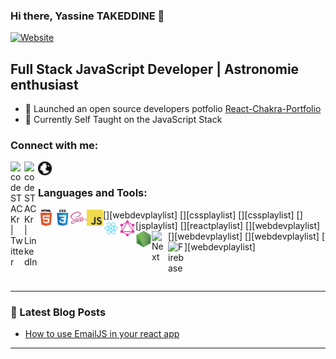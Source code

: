 ### Hi there, Yassine TAKEDDINE 👋

[![Website](https://img.shields.io/website?label=yassinetakeddine.netlify.app&style=for-the-badge&url=https%3A%2F%2Fyassinetakeddine.netlify.app)](https://yassinetakeddine.netlify.app/)


## Full Stack JavaScript Developer | Astronomie enthusiast


- 🔭 Launched an open source developers potfolio [React-Chakra-Portfolio][course]
- 🌱 Currently Self Taught on the JavaScript Stack



### Connect with me:


[<img align="left" alt="codeSTACKr | Twitter" width="22px" src="https://cdn.jsdelivr.net/npm/simple-icons@v3/icons/twitter.svg" />][twitter]
[<img align="left" alt="codeSTACKr | LinkedIn" width="22px" src="https://cdn.jsdelivr.net/npm/simple-icons@v3/icons/linkedin.svg" />][linkedin]
[<img align="left" alt="codeSTACKr.com" width="22px" src="https://raw.githubusercontent.com/iconic/open-iconic/master/svg/globe.svg" />][website]


<br />

### Languages and Tools:


[<img align="left" alt="HTML5" width="26px" src="https://raw.githubusercontent.com/github/explore/80688e429a7d4ef2fca1e82350fe8e3517d3494d/topics/html/html.png" />][webdevplaylist]
[<img align="left" alt="CSS3" width="26px" src="https://raw.githubusercontent.com/github/explore/80688e429a7d4ef2fca1e82350fe8e3517d3494d/topics/css/css.png" />][cssplaylist]
[<img align="left" alt="Sass" width="26px" src="https://raw.githubusercontent.com/github/explore/80688e429a7d4ef2fca1e82350fe8e3517d3494d/topics/sass/sass.png" />][cssplaylist]
[<img align="left" alt="JavaScript" width="26px" src="https://raw.githubusercontent.com/github/explore/80688e429a7d4ef2fca1e82350fe8e3517d3494d/topics/javascript/javascript.png" />][jsplaylist]
[<img align="left" alt="React" width="26px" src="https://raw.githubusercontent.com/github/explore/80688e429a7d4ef2fca1e82350fe8e3517d3494d/topics/react/react.png" />][reactplaylist]
[<img align="left" alt="GraphQL" width="26px" src="https://raw.githubusercontent.com/github/explore/80688e429a7d4ef2fca1e82350fe8e3517d3494d/topics/graphql/graphql.png" />][webdevplaylist]
[<img align="left" alt="Node.js" width="26px" src="https://raw.githubusercontent.com/github/explore/80688e429a7d4ef2fca1e82350fe8e3517d3494d/topics/nodejs/nodejs.png" />][webdevplaylist]
[<img align="left" alt="Next" width="26px" src="https://miro.medium.com/max/700/1*htbUdWgFQ3a94PMEvBr_hQ.png" />][webdevplaylist]
[<img align="left" alt="Firebase" width="26px" src="https://pbs.twimg.com/profile_images/1012243829477392387/m3cEA33V_400x400.jpg" />][webdevplaylist]


<br />
<br />

---

### 📕 Latest Blog Posts

<!-- BLOG-POST-LIST:START -->
- [How to use EmailJS in your react app](https://medium.com/p/4fe84474ed56)
<!-- BLOG-POST-LIST:END -->

---




[website]: https://yassinetakedd.netlify.app
[twitter]: https://twitter.com/TakeddineY
[linkedin]: https://www.linkedin.com/in/yassine-takeddine
[course]: https://github.com/YassineTk/React-Chakra-Portfolio
